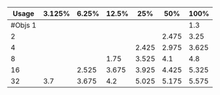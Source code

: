 | Usage | 3.125% | 6.25% | 12.5% | 25% | 50% | 100% |
| --- | --- | --- | --- | --- | --- | --- |
| #Objs 1 |  |  |  |  |  | 1.3 |
| 2 |  |  |  |  | 2.475 | 3.25 |
| 4 |  |  |  | 2.425 | 2.975 | 3.625 |
| 8 |  |  | 1.75 | 3.525 | 4.1 | 4.8 |
| 16 |  | 2.525 | 3.675 | 3.925 | 4.425 | 5.325 |
| 32 | 3.7 | 3.675 | 4.2 | 5.025 | 5.175 | 5.575 |
